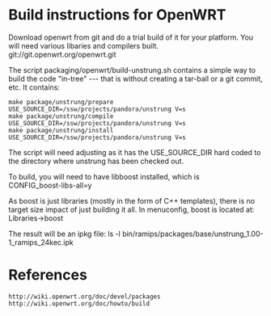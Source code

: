 Build instructions for OpenWRT
==============================

Download openwrt from git and do a trial build of it for your platform.
You will need various libaries and compilers built.
	git://git.openwrt.org/openwrt.git

The script packaging/openwrt/build-unstrung.sh contains a simple way to build the code
"in-tree" --- that is without creating a tar-ball or a git commit, etc.  It contains:

    make package/unstrung/prepare USE_SOURCE_DIR=/ssw/projects/pandora/unstrung V=s
    make package/unstrung/compile USE_SOURCE_DIR=/ssw/projects/pandora/unstrung V=s
    make package/unstrung/install USE_SOURCE_DIR=/ssw/projects/pandora/unstrung V=s

The script will need adjusting as it has the USE_SOURCE_DIR hard coded to the directory
where unstrung has been checked out.

To build, you will need to have libboost installed, which is 	
	CONFIG_boost-libs-all=y

As boost is just libraries (mostly in the form of C++ templates), there is no target 
size impact of just building it all.  In menuconfig, boost is located at:
	Libraries->boost

The result will be an ipkg file:
        ls -l bin/ramips/packages/base/unstrung_1.00-1_ramips_24kec.ipk


References
==========
	http://wiki.openwrt.org/doc/devel/packages
	http://wiki.openwrt.org/doc/howto/build
